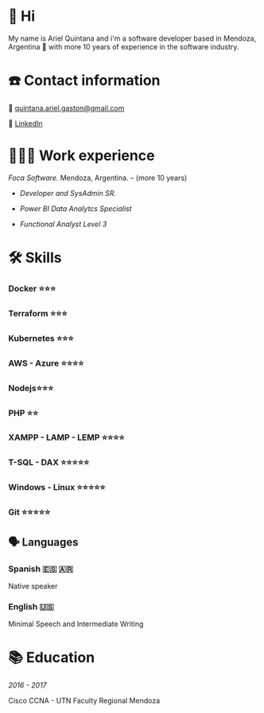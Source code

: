 # 👋 Hi

My name is Ariel Quintana and i'm a software developer based in Mendoza, Argentina 🍷 with more 10 years of experience in the software industry.
# ☎️ Contact information

📧 quintana.ariel.gaston@gmail.com

🔗 [LinkedIn](https://www.linkedin.com/in/arielquintana/)


# **👩🏻‍💻** Work experience

*Foca Software.* Mendoza, Argentina. – (more 10 years)

+ *Developer and SysAdmin SR.*

+ *Power BI Data Analytcs Specialist*

+ *Functional Analyst Level 3*


# 🛠 Skills

### Docker ⭐️⭐️⭐️

### Terraform ⭐️⭐️⭐️

### Kubernetes ⭐️⭐️⭐️

### AWS - Azure ⭐️⭐️⭐️⭐️

### Nodejs⭐️⭐️⭐️

### PHP ⭐️⭐️

### XAMPP - LAMP - LEMP ⭐️⭐️⭐️⭐️

### T-SQL - DAX  ⭐️⭐️⭐️⭐️⭐️

### Windows - Linux ⭐️⭐️⭐️⭐️⭐️

### Git ⭐️⭐️⭐️⭐️⭐️

## 🗣 Languages

### Spanish 🇪🇸 🇦🇷

Native speaker

### English 🇺🇸

Minimal Speech and Intermediate Writing

# 📚 Education

*2016 - 2017*

Cisco CCNA - UTN Faculty Regional Mendoza